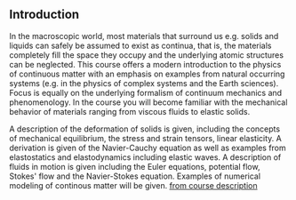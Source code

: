
## __Introduction__
In the macroscopic world, most materials that surround us e.g. solids and liquids 
can safely be assumed to exist as continua, that is, the materials completely 
fill the space they occupy and the underlying atomic structures 
can be neglected. This course offers a modern introduction to the physics of
continuous matter with an emphasis on examples from natural occurring 
systems (e.g. in the physics of complex systems and the Earth sciences). 
Focus is equally on the underlying formalism of continuum mechanics and 
phenomenology. In the course you will become familiar with the mechanical 
behavior of materials ranging from viscous fluids to elastic solids. 

A description of the deformation of solids is given, including the concepts
of mechanical equilibrium, the stress and strain tensors, linear elasticity.
A derivation is given of the Navier-Cauchy equation as well as examples 
from elastostatics and elastodynamics including elastic waves. A 
description of fluids in motion is given including the Euler equations, 
potential flow, Stokes' flow and the Navier-Stokes equation. Examples of 
numerical modeling of continous matter will be given. [from course description](https://kurser.ku.dk/course/nfyk10005u)
